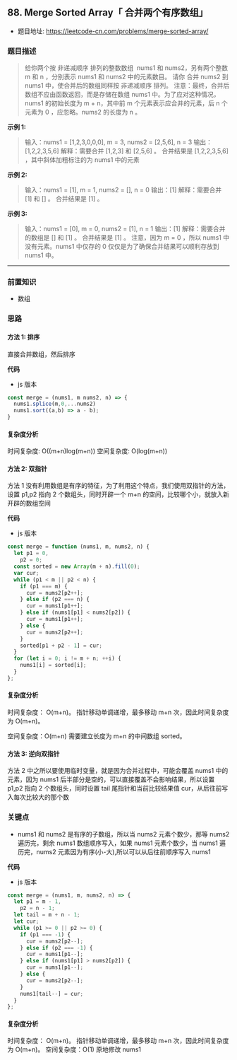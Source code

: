 ## 88. Merge Sorted Array「 合并两个有序数组」

- 题目地址: https://leetcode-cn.com/problems/merge-sorted-array/

### 题目描述

> 给你两个按 非递减顺序 排列的整数数组  nums1 和 nums2，另有两个整数 m 和 n ，分别表示 nums1 和 nums2 中的元素数目。
> 请你 合并 nums2 到 nums1 中，使合并后的数组同样按 非递减顺序 排列。
> 注意：最终，合并后数组不应由函数返回，而是存储在数组 nums1 中。为了应对这种情况，nums1 的初始长度为 m + n，其中前 m 个元素表示应合并的元素，后 n 个元素为 0 ，应忽略。nums2 的长度为 n 。

**示例 1:**

> 输入：nums1 = [1,2,3,0,0,0], m = 3, nums2 = [2,5,6], n = 3
> 输出：[1,2,2,3,5,6]
> 解释：需要合并 [1,2,3] 和 [2,5,6] 。
> 合并结果是 [1,2,2,3,5,6] ，其中斜体加粗标注的为 nums1 中的元素

**示例 2:**

> 输入：nums1 = [1], m = 1, nums2 = [], n = 0
> 输出：[1]
> 解释：需要合并 [1] 和 [] 。
> 合并结果是 [1] 。

**示例 3:**

> 输入：nums1 = [0], m = 0, nums2 = [1], n = 1
> 输出：[1]
> 解释：需要合并的数组是 [] 和 [1] 。
> 合并结果是 [1] 。
> 注意，因为 m = 0 ，所以 nums1 中没有元素。nums1 中仅存的 0 仅仅是为了确保合并结果可以顺利存放到 nums1 中。

---

### 前置知识

- 数组

### 思路

#### 方法 1: 排序

直接合并数组，然后排序

**代码**

- js 版本

```js
const merge = (nums1, m nums2, n) => {
  nums1.splice(m,0,...nums2)
  nums1.sort((a,b) => a - b);
}
```

#### 复杂度分析

时间复杂度: O((m+n)log(m+n))
空间复杂度: O(log(m+n))

#### 方法 2: 双指针

方法 1 没有利用数组是有序的特征，为了利用这个特点，我们使用双指针的方法，设置 p1,p2 指向 2 个数组头，同时开辟一个 m+n 的空间，比较哪个小，就放入新开辟的数组空间

**代码**

- js 版本

```js
const merge = function (nums1, m, nums2, n) {
  let p1 = 0,
    p2 = 0;
  const sorted = new Array(m + n).fill(0);
  var cur;
  while (p1 < m || p2 < n) {
    if (p1 === m) {
      cur = nums2[p2++];
    } else if (p2 === n) {
      cur = nums1[p1++];
    } else if (nums1[p1] < nums2[p2]) {
      cur = nums1[p1++];
    } else {
      cur = nums2[p2++];
    }
    sorted[p1 + p2 - 1] = cur;
  }
  for (let i = 0; i != m + n; ++i) {
    nums1[i] = sorted[i];
  }
};
```

#### 复杂度分析

时间复杂度： O(m+n)。
指针移动单调递增，最多移动 m+n 次，因此时间复杂度为 O(m+n)。

空间复杂度：O(m+n)
需要建立长度为 m+n 的中间数组 sorted。

#### 方法 3: 逆向双指针

方法 2 中之所以要使用临时变量，就是因为合并过程中，可能会覆盖 nums1 中的元素，因为 nums1 后半部分是空的，可以直接覆盖不会影响结果，所以设置 p1,p2 指向 2 个数组头，同时设置 tail 尾指针和当前比较结果值 cur，从后往前写入每次比较大的那个数

### 关键点

- nums1 和 nums2 是有序的子数组，所以当 nums2 元素个数少，那等 nums2 遍历完，剩余 nums1 数组顺序写入，如果 nums1 元素个数少，当 nums1 遍历完，nums2 元素因为有序(小-大),所以可以从后往前顺序写入 nums1

**代码**

- js 版本

```js
const merge = (nums1, m, nums2, n) => {
  let p1 = m - 1,
    p2 = n - 1;
  let tail = m + n - 1;
  let cur;
  while (p1 >= 0 || p2 >= 0) {
    if (p1 === -1) {
      cur = nums2[p2--];
    } else if (p2 === -1) {
      cur = nums1[p1--];
    } else if (nums1[p1] > nums2[p2]) {
      cur = nums1[p1--];
    } else {
      cur = nums2[p2--];
    }
    nums1[tail--] = cur;
  }
};
```

#### 复杂度分析

时间复杂度： O(m+n)。
指针移动单调递增，最多移动 m+n 次，因此时间复杂度为 O(m+n)。
空间复杂度：O(1)
原地修改 nums1
